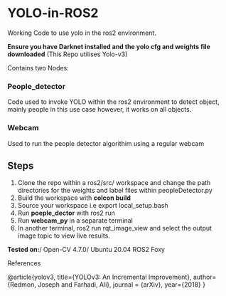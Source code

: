 # YOLO-in-ROS2
Working Code to use yolo in the ros2 environment.

**Ensure you have Darknet installed and the yolo cfg and weights file downloaded** 
(This Repo utilises Yolo-v3)

Contains two Nodes:
### People_detector
Code used to invoke YOLO within the ros2 environment to detect object, mainly people in this use case however, it works on all objects.

### Webcam
Used to run the people detector algorithim using a regular webcam

## Steps
1. Clone the repo within a ros2/src/ workspace and change the path directories for the weights and label files within peopleDetector.py
2. Build the workspace with **colcon build**
3. Source your workspace i.e export local_setup.bash
4. Run **poeple_dector** with ros2 run
5. Run **webcam_py** in a separate terminal
6. In another terminal, ros2 run rqt_image_view and select the output image topic to view live results.

**Tested on:**/
Open-CV 4.7.0/
Ubuntu 20.04
ROS2 Foxy


References

@article{yolov3,
  title={YOLOv3: An Incremental Improvement},
  author={Redmon, Joseph and Farhadi, Ali},
  journal = {arXiv},
  year={2018}
}
